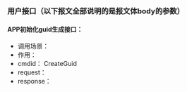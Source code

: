 ### 用户接口（以下报文全部说明的是报文体body的参数）
#### APP初始化guid生成接口：  
* 调用场景：
* 作用：
* cmdid： CreateGuid
* request：
* response：